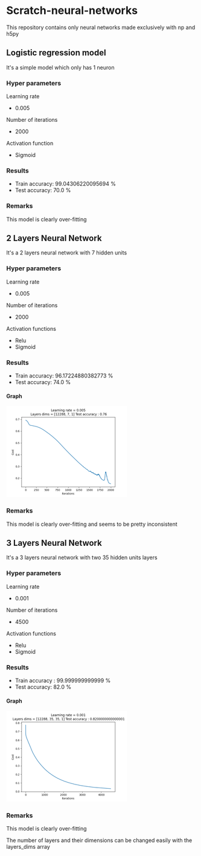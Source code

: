# Scratch-neural-networks

This repository contains only neural networks made exclusively with np and h5py

## Logistic regression model 

It's a simple model which only has 1 neuron

### Hyper parameters

Learning rate 
- 0.005

Number of iterations 
- 2000

Activation function
- Sigmoid

### Results

- Train accuracy: 99.04306220095694 %
- Test accuracy: 70.0 %

### Remarks
This model is clearly over-fitting


## 2 Layers Neural Network

It's a 2 layers neural network with 7 hidden units

### Hyper parameters

Learning rate 
- 0.005

Number of iterations 
- 2000

Activation functions
- Relu
- Sigmoid

### Results

- Train accuracy: 96.17224880382773 %
- Test accuracy: 74.0 %
#### Graph

<img src="graphs/2_layers_neural_network.png" alt="2 layers neural network graph" width="320" height="240">

### Remarks
This model is clearly over-fitting and seems to be pretty inconsistent

## 3 Layers Neural Network

It's a 3 layers neural network with two 35 hidden units layers

### Hyper parameters

Learning rate 
- 0.001

Number of iterations 
- 4500

Activation functions
- Relu
- Sigmoid

### Results

- Train accuracy : 99.999999999999 %
- Test accuracy: 82.0 %
#### Graph

<img src="graphs/3_layers_neural_network.png" alt="3 layers neural network graph" width="320" height="240">

### Remarks
This model is clearly over-fitting

The number of layers and their dimensions can be changed easily with the layers_dims array
